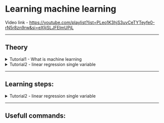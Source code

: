 # Learning machine learning

Video link - https://youtube.com/playlist?list=PLeo1K3hjS3uvCeTYTeyfe0-rN5r8zn9rw&si=eXIjiSLJFEImUPjL

---

## Theory
<details> <summary>
Tutorial1 - What is machine learning
   
</summary>

   1. Humans have neurons in there brains
   2. when you tell baby that this is cow then specific neurons light up and their edges become strong as shown in the image, for car different set of neuron lights up.
    ![image](https://github.com/takalkartejas/learning_machine_learning/assets/67382565/321fd67b-1ae2-42a5-8524-9f049ad31661)

   ![image](https://github.com/takalkartejas/learning_machine_learning/assets/67382565/f8c73c6b-4fca-4951-b37e-b535835df001)

    3. Deep learning uses neural network similar to this
    4. Machine learning examples- scam email detection, alexa google assitant, google recomendations, driverless cars etc.

</details>

<details> <summary>
Tutorial2 - linear regression single variable
   
</summary>

   ![image](https://github.com/takalkartejas/learning_machine_learning/assets/67382565/b56f1227-43a2-425f-b82e-93ad52390147)

</details>


---

## Learning steps:
<details> <summary>
Tutorial2 - linear regression single variable
   
</summary>
1. create linear_regression.ipynb
2. download the csv file

</details>


---

## Usefull commands:

  



